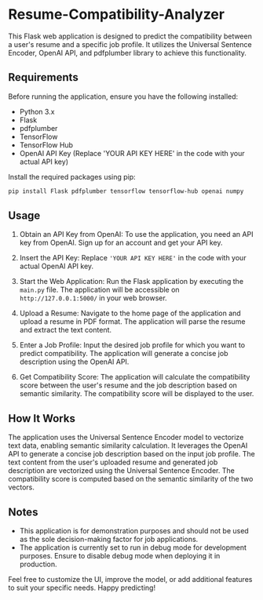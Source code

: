 # Resume-Compatibility-Analyzer

This Flask web application is designed to predict the compatibility between a user's resume and a specific job profile. It utilizes the Universal Sentence Encoder, OpenAI API, and pdfplumber library to achieve this functionality.

## Requirements

Before running the application, ensure you have the following installed:

- Python 3.x
- Flask
- pdfplumber
- TensorFlow
- TensorFlow Hub
- OpenAI API Key (Replace 'YOUR API KEY HERE' in the code with your actual API key)

Install the required packages using pip:

```bash
pip install Flask pdfplumber tensorflow tensorflow-hub openai numpy
```

## Usage

1. Obtain an API Key from OpenAI: To use the application, you need an API key from OpenAI. Sign up for an account and get your API key.

2. Insert the API Key: Replace `'YOUR API KEY HERE'` in the code with your actual OpenAI API key.

3. Start the Web Application: Run the Flask application by executing the `main.py` file. The application will be accessible on `http://127.0.0.1:5000/` in your web browser.

4. Upload a Resume: Navigate to the home page of the application and upload a resume in PDF format. The application will parse the resume and extract the text content.

5. Enter a Job Profile: Input the desired job profile for which you want to predict compatibility. The application will generate a concise job description using the OpenAI API.

6. Get Compatibility Score: The application will calculate the compatibility score between the user's resume and the job description based on semantic similarity. The compatibility score will be displayed to the user.

## How It Works

The application uses the Universal Sentence Encoder model to vectorize text data, enabling semantic similarity calculation. It leverages the OpenAI API to generate a concise job description based on the input job profile. The text content from the user's uploaded resume and generated job description are vectorized using the Universal Sentence Encoder. The compatibility score is computed based on the semantic similarity of the two vectors.

## Notes

- This application is for demonstration purposes and should not be used as the sole decision-making factor for job applications.
- The application is currently set to run in debug mode for development purposes. Ensure to disable debug mode when deploying it in production.

Feel free to customize the UI, improve the model, or add additional features to suit your specific needs. Happy predicting!
